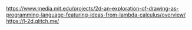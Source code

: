 https://www.media.mit.edu/projects/2d-an-exploration-of-drawing-as-programming-language-featuring-ideas-from-lambda-calculus/overview/
https://l-2d.glitch.me/



